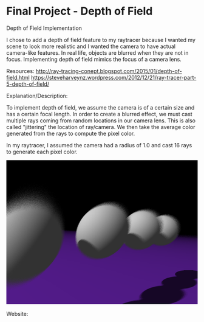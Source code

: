 # Final Project - Depth of Field

Depth of Field Implementation

I chose to add a depth of field feature to my raytracer because I wanted my scene to look more realistic and I wanted the camera to have actual camera-like features. In real life, objects are blurred when they are not in focus. Implementing depth of field mimics the focus of a camera lens. 

Resources:
http://ray-tracing-conept.blogspot.com/2015/01/depth-of-field.html
https://steveharveynz.wordpress.com/2012/12/21/ray-tracer-part-5-depth-of-field/


Explanation/Description:

To implement depth of field, we assume the camera is of a certain size and has a certain focal length. In order to create a blurred effect, we must cast multiple rays coming from random locations in our camera lens. This is also called "jittering" the location of ray/camera. We then take the average color generated from the rays to compute the pixel color.

In my raytracer, I assumed the camera had a radius of 1.0 and cast 16 rays to generate each pixel color.

![Screenshot](outputs/dof_15.png)



Website:
